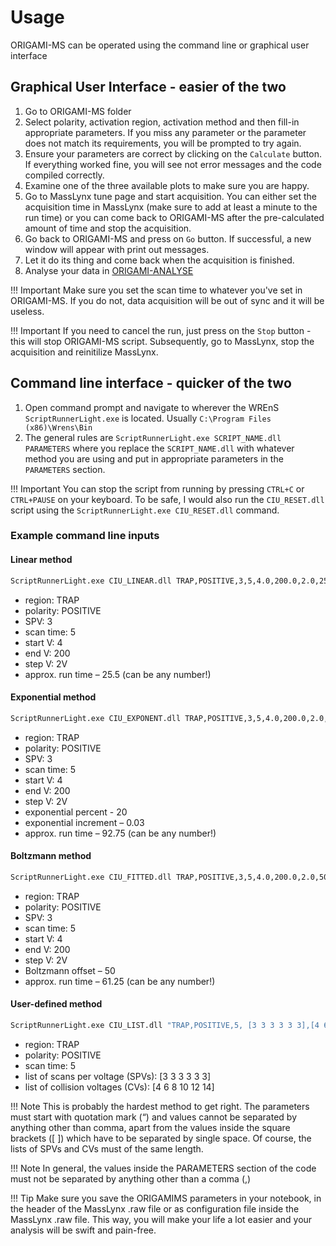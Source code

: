 # Usage

ORIGAMI-MS can be operated using the command line or graphical user interface

## Graphical User Interface - easier of the two

1. Go to ORIGAMI-MS folder
2. Select polarity, activation region, activation method and then fill-in appropriate parameters. If you miss any parameter or the parameter does not match its requirements, you will be prompted to try again.
3. Ensure your parameters are correct by clicking on the `Calculate` button. If everything worked fine, you will see not error messages and the code compiled correctly.
4. Examine one of the three available plots to make sure you are happy.
5. Go to MassLynx tune page and start acquisition. You can either set the acquisition time in MassLynx (make sure to add at least a minute to the run time) or you can come back to ORIGAMI-MS after the pre-calculated amount of time and stop the acquisition.
6. Go back to ORIGAMI-MS and press on `Go` button. If successful, a new window will appear with print out messages.
7. Let it do its thing and come back when the acquisition is finished.
8. Analyse your data in [ORIGAMI-ANALYSE](https://origami.lukasz-migas.com/user-guide/data-handling/automated-ciu)

!!! Important
    Make sure you set the scan time to whatever you've set in ORIGAMI-MS. If you do not, data acquisition will be out of sync and it will be useless.

!!! Important
    If you need to cancel the run, just press on the `Stop` button - this will stop ORIGAMI-MS script. Subsequently, go to MassLynx, stop the acquisition and reinitilize MassLynx.

## Command line interface - quicker of the two

1. Open command prompt and navigate to wherever the WREnS `ScriptRunnerLight.exe` is located. Usually `C:\Program Files (x86)\Wrens\Bin`
2. The general rules are `ScriptRunnerLight.exe SCRIPT_NAME.dll PARAMETERS` where you replace the `SCRIPT_NAME.dll` with whatever method you are using and put in appropriate parameters in the `PARAMETERS` section.

!!! Important
    You can stop the script from running by pressing `CTRL+C` or `CTRL+PAUSE` on your keyboard. To be safe, I would also run the `CIU_RESET.dll` script using the `ScriptRunnerLight.exe CIU_RESET.dll` command.

### Example command line inputs

#### Linear method

```bash
ScriptRunnerLight.exe CIU_LINEAR.dll TRAP,POSITIVE,3,5,4.0,200.0,2.0,25.5
```

- region: TRAP
- polarity: POSITIVE
- SPV: 3
- scan time: 5
- start V: 4
- end V: 200
- step V: 2V
- approx. run time – 25.5 (can be any number!)

#### Exponential method

```bash
ScriptRunnerLight.exe CIU_EXPONENT.dll TRAP,POSITIVE,3,5,4.0,200.0,2.0,20.0,0.03,92.75
```

- region: TRAP
- polarity: POSITIVE
- SPV: 3
- scan time: 5
- start V: 4
- end V: 200
- step V: 2V
- exponential percent - 20
- exponential increment – 0.03
- approx. run time – 92.75 (can be any number!)

#### Boltzmann method

```bash
ScriptRunnerLight.exe CIU_FITTED.dll TRAP,POSITIVE,3,5,4.0,200.0,2.0,50.0,61.25
```

- region: TRAP
- polarity: POSITIVE
- SPV: 3
- scan time: 5
- start V: 4
- end V: 200
- step V: 2V
- Boltzmann offset – 50
- approx. run time – 61.25 (can be any number!)

#### User-defined method

```bash
ScriptRunnerLight.exe CIU_LIST.dll "TRAP,POSITIVE,5, [3 3 3 3 3 3],[4 6 8 10 12 14]
```

- region: TRAP
- polarity: POSITIVE
- scan time: 5
- list of scans per voltage (SPVs): [3 3 3 3 3 3]
- list of collision voltages (CVs): [4 6 8 10 12 14]

!!! Note
    This is probably the hardest method to get right. The parameters must start with quotation
    mark (“) and values cannot be separated by anything other than comma, apart from the values
    inside the square brackets ([ ]) which have to be separated by single space. Of course, the lists of
    SPVs and CVs must of the same length.

!!! Note
    In general, the values inside the PARAMETERS section of the code must not be separated by anything other than a comma (,)

!!! Tip
    Make sure you save the ORIGAMIMS parameters in your notebook, in the header of the MassLynx .raw file or as configuration file inside the MassLynx .raw file. This way, you will make your life a lot easier and your analysis will be swift and pain-free.
